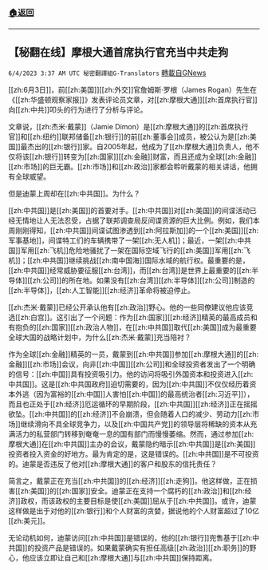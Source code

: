 ###  [:house:返回](README.md)
---


## 【秘翻在线】摩根大通首席执行官充当中共走狗
`6/4/2023 3:37 AM UTC 秘密翻譯組G-Translators` [轉載自GNews](https://gnews.org/articles/1355923)

[[zh:6月3日]]，前[[zh:美国]][[zh:外交]]官詹姆斯·罗根（James Rogan）先生在《[[zh:华盛顿观察家报]]》发表评论员文章，对[[zh:摩根大通]][[zh:首席执行官]]向[[zh:中共]]叩头的行为进行了分析与评论。

文章说，[[zh:杰米·戴蒙]]（Jamie Dimon）是[[zh:摩根大通]]的[[zh:首席执行官]]和[[zh:纽约]]联邦储备[[zh:银行]]的前[[zh:董事会]]成员，被公认为是[[zh:美国]]最杰出的[[zh:银行]]家。自2005年起，他成为了[[zh:摩根大通]]负责人，他不仅将该[[zh:银行]]转变为[[zh:国家]][[zh:金融]]财富，而且还成为全球[[zh:金融]][[zh:市场]]的巨无霸。[[zh:市场]]和[[zh:政治]]家都会聆听戴蒙的相关讲话，他拥有全球威望。

但是迪蒙上周却在[[zh:中共国]]。为什么？

[[zh:中共国]]是[[zh:美国]]的首要对手。[[zh:中共国]]对[[zh:美国]]的间谍活动已经无情地让人无法忍受，占据了联邦调查局反间谍资源的巨大比例。例如，我们本周刚刚得知，[[zh:中共国]]间谍试图渗透到[[zh:阿拉斯加]]的一个[[zh:美国]][[zh:军事基地]]，间谍特工们的车辆携带了一架[[zh:无人机]]；最近，一架[[zh:中共国]]军用[[zh:飞机]]危险地骚扰了一架在国际空域飞行的[[zh:美国]]军用[[zh:飞机]]；[[zh:中共国]]继续挑战[[zh:南中国海]]国际水域的航行权。最重要的是，[[zh:中共国]]经常威胁要征服[[zh:台湾]]，而[[zh:台湾]]是世界上最重要的[[zh:半导体]][[zh:公司]]的所在地。如果没有[[zh:台湾]][[zh:半导体]][[zh:公司]]制造的[[zh:半导体]]，[[zh:人工智能]][[zh:经济]]革命将被迫停止。

[[zh:杰米·戴蒙]]已经公开承认他有[[zh:政治]]野心。他的一些同僚建议他应该竞选[[zh:白宫]]。这引出了一个问题：作为[[zh:国家]][[zh:经济]]精英的最高成员和有抱负的[[zh:国家]][[zh:政治人物]]，在[[zh:中共国]]取代[[zh:美国]]成为最重要全球大国的战略计划中，为什么[[zh:杰米·戴蒙]]充当陪衬？

作为全球[[zh:金融]]精英的一员，戴蒙到[[zh:中共国]]参加[[zh:摩根大通]]的[[zh:金融]][[zh:市场]]会议，向非[[zh:中国]][[zh:公司]]和全球投资者发出了一个明确的信号：[[zh:中国]]具有投资吸引力。他的访问将吸引外国资本和投资进入[[zh:中共国]]。这是[[zh:中共国政府]]迫切需要的，因为[[zh:中共国]]不仅仅经历着资本外逃（因为富裕的[[zh:中国]]人害怕[[zh:中国]]的最高统治者[[zh:习近平]]），而且也正处于[[zh:经济]]厄运循环的早期阶段，[[zh:中共国]][[zh:经济]]正在摇摇欲坠。[[zh:中共国]]的[[zh:经济]]不会崩溃，但会随着人口的减少、劳动力[[zh:市场]]继续滑向不具全球竞争力，以及[[zh:中国共产党]]的领导层将稀缺的资本从充满活力的私营部门转移到奄奄一息的国有部门而慢慢萎缩。然而，通过参加[[zh:摩根大通]]在[[zh:中共国]]主办的会议，戴蒙隐约暗示[[zh:中共国]]是[[zh:美国]]投资者投入资金的好地方。最为肯定的是，这是错误的。[[zh:中共国]]是不可投资的。迪蒙是否违反了他对[[zh:摩根大通]]的客户和股东的信托责任？

简言之，戴蒙正在充当[[zh:中共国]]的[[zh:经济]][[zh:走狗]]。他这样做，正在损害[[zh:美国]]的[[zh:国家]]安全。迪蒙正在支持一个腐朽的[[zh:政治]]和[[zh:经济]]政权，而该政权的主要目标是使[[zh:美国]]屈从于[[zh:中共国]]。或许，迪蒙这样做是出于对他的[[zh:银行]]和个人财富的贪婪，据说他的个人财富超过了10亿[[zh:美元]]。

无论动机如何，迪蒙访问[[zh:中共国]]是错误的，他的[[zh:银行]]兜售基于[[zh:中共国]]的投资产品是错误的。如果戴蒙确实有担任高级[[zh:政治]][[zh:职务]]的野心，他应该立即让自己和[[zh:摩根大通]]与[[zh:中共国]]保持距离。
